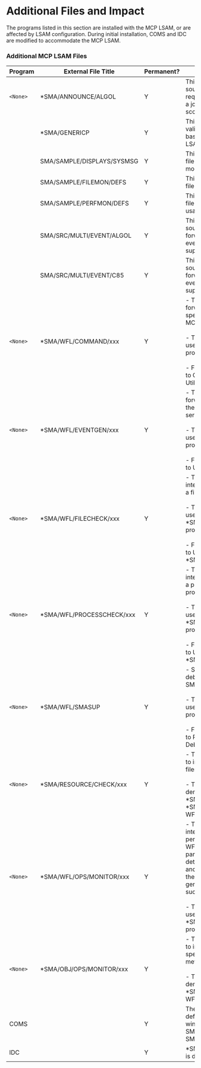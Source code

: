 # Additional Files and Impact

The programs listed in this section are installed with the MCP LSAM, or are affected by LSAM configuration. During initial installation, COMS and IDC are modified to accommodate the MCP LSAM.

### Additional MCP LSAM Files

| Program | External File Title | Permanent? | Description |
| ------- | ------------------- | ---------- | ----------- |
| ```<None>``` | *SMA/ANNOUNCE/ALGOL | Y | This is the sample ALGOL source program for requesting the LSAM to track a job initiated outside the scope of OpCon. |
| | *SMA/GENERICP | Y | This program is used to validate the installation and base functionality of the LSAM. |
| | SMA/SAMPLE/DISPLAYS/SYSMSG | Y | This is the sample definitions file for system message monitoring. |
| | SMA/SAMPLE/FILEMON/DEFS | Y | This is the sample definitions file for file monitoring. |
| |  SMA/SAMPLE/PERFMON/DEFS | Y | This is the sample definitions file for CPU and disk space usage monitoring. |
| |  SMA/SRC/MULTI/EVENT/ALGOL | Y | This is the sample ALGOL source program for forwarding multiple external events to SAM and supporting services. |
| | SMA/SRC/MULTI/EVENT/C85 | Y | This is the sample COBOL 85 source program for forwarding multiple external events to SAM and supporting services. |
| ```<None>``` | *SMA/WFL/COMMAND/xxx | Y | - This is the sample WFL for forwarding commands to specified processes on the MCP system. <br></br> - The file demonstrates the use of the *SMA/COMMAND program. <br></br> - For more information, refer to Command-line Interface Utility.
| ```<None>``` | *SMA/WFL/EVENTGEN/xxx | Y | - This is the sample WFL for forwarding external events to the SAM and supporting services. <br></br> - The file demonstrates the use of the *SMA/EVENTGEN program. <br></br> - For more information, refer to Using *SMA/EVENTGEN.
| ```<None>``` | *SMA/WFL/FILECHECK/xxx | Y | - This is the sample WFL for interrogating the existence of a file (or group of files). <br></br> - The file demonstrates the use of the *SMA/RESOURCE/CHECK program. <br></br> - For more information, refer to Using *SMA/WFL/FILECHECK.
| ```<None>``` | *SMA/WFL/PROCESSCHECK/xxx | Y | - This is the sample WFL for interrogating the existence of a process (or group of processes) in the mix. <br></br> - The file demonstrates the use of the *SMA/RESOURCE/CHECK program. <br></br> - For more information, refer to Using *SMA/WFL/PROCESSCHECK. |
| ```<None>``` | *SMA/WFL/SMASUP | Y | - Sample WFL for running the debug data collection utility, SMASUP. <br></br> - The file demonstrates the use of the *SMASUP program. <br></br> - For more information, refer to Problem Resolution and Debugging. |
| ```<None>``` | *SMA/RESOURCE/CHECK/xxx | Y | - This utility program is used to interrogate the existence of files or processes. <br></br> - The use of this file is demonstrated in the *SMA/WFL/FILECHECK and *SMA/WFL/PROCESSCHECK WFLs. |
| ```<None>``` | *SMA/WFL/OPS/MONITOR/xxx | Y | - This WFL is used for interrogating the value of a performance metric. This WFL accepts various parameters used to determine success/failure and optional parameters for the OpCon event to be generated upon success/failure. <br></br> - The file demonstrates the use of the *SMA/RESOURCE/CHECK program. |
| ```<None>``` | *SMA/OBJ/OPS/MONITOR/xxx | Y | - This utility program is used to interrogate the value of specified performance metrics. <br></br> - The use of this file is demonstrated in the *SMA/WFL/OPS/MONITOR WFL. |
| COMS | | Y | The following entities are defined to COMS:LSAM window, SMAMGR window, SMAMGR program, and SMAMGR agenda. |
| IDC | | Y | *SMA/MCP/INTERFACE/xxx is declared as an MCS. |